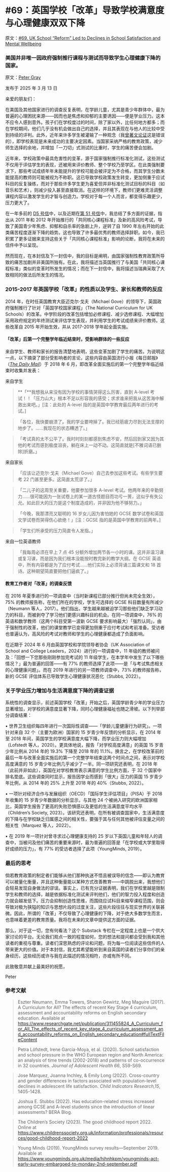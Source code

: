 # #69：英国学校「改革」导致学校满意度与心理健康双双下降

原文：[#69. UK School “Reform” Led to Declines in School Satisfaction and Mental Wellbeing](https://petergray.substack.com/p/69-uk-school-reform-led-to-declines)

### 美国并非唯一因政府强制推行课程与测试而导致学生心理健康下降的国家。

原文：[Peter Gray](https://substack.com/@petergray)

发布于 2025 年 3 月 13 日

亲爱的朋友们：

在美国及其他国家进行的调查反复表明，在学龄儿童，尤其是青少年群体中，最为普遍的心理困扰来源——因而也是焦虑和抑郁的主要诱因——便是学业压力。这本不应令人感到意外。孩子们在学校度过的时间，除了家以外，比任何地方都多；而在学校期间，他们几乎没有机会做出自己的选择，并且其表现在与他人的比较中受到持续的评判。此外，近年来许多学生被灌输了一种观念（我[曾著文论证](https://www.amazon.com/Free-Learn-Unleashing-Instinct-Self-Reliant/dp/0465084990/ref=sr_1_1?s=books&ie=UTF8&qid=1440592828&sr=1-1&keywords=peter+gray+free+to+learn)这是错误的），即学校表现是未来成功的主要决定因素。当国家采纳严格的教育政策，减少师生选择的余地，并增加「一刀切」式测试的比重时，学生的痛苦便会加剧。

近年来，学校政策中最具危害性的变革，源于国家强制推行标准化测试，这些测试不仅用于评估学生的表现，还被用来评价教师、整个学校乃至学区。在此类强制要求下，那些考试成绩年年未能提升的学校可能会被评定为不合格，而其学生分数未能提高的教师则可能被视为不称职。这已导致学校政策发生转变，更加侧重于应试科目的反复操练，而对于那些许多学生更为喜爱但并非标准化测试目标的科目（如音乐和艺术），则减少投入甚至直接取消。在这样的环境下，教师们更难灵活调整课程内容以激发学生的才智与创造力。学校对于每一个人而言，都变得乐趣更少，压力更大了。

在一年多前的 [D5 号信](https://petergray.substack.com/p/d5-why-did-teens-suicides-increased)中，以及近期在[第 51 号信](https://petergray.substack.com/p/letter-51-common-core-is-the-main)中，我总结了多方面的证据，指出从 2011 年和 2012 年开始推行的「共同核心课程标准」及新的高风险考试，导致了美国青少年焦虑、抑郁和自杀率的急剧上升，逆转了自 1990 年左右开始的此类痛苦程度逐渐下降的趋势。这也导致了许多最优秀的教师选择辞职。如今，我已积累了更多证据来支持这些关于「共同核心课程标准」影响的论断，我将在未来的信件中予以呈现。

然而现在，在本封信及下一封信中，我的目标是阐明，由国家强制性教育政策所导致的痛苦加剧并非美国所独有。在此，我将描述当英国推行了与美国「共同核心课程标准」类似的变革时所发生的情况；而在下一封信中，我将描述当瑞典采取了大致相同的做法后所发生的情况。

### **2015-2017 年英国学校「改革」的性质以及学生、家长和教师的反应**

2014 年，在时任英国教育大臣迈克尔·戈夫（Michael Gove）的领导下，英国政府强制推行了针对「英国学校国家课程」（The National Curriculum for UK Schools）的改革。中学阶段的改革包括增加必修课程、减少选修课程、大幅增加采用政府规定的年终测试来评估学生表现，并利用学生的考试成绩来评价教师。这些改革自 2015 年开始生效，并从 2017-2018 学年起全面实施。

#### **「改革」后第一个完整学年临近结束时，受影响群体的一些反应**

来自学生、教师和家长的报告清楚地表明，这些变革加剧了学生的痛苦。为说明这一点，以下摘录了部分受影响者的言论，这些内容由英国流行小报《每日邮报》（*[The Daily Mail](https://www.dailymail.co.uk/news/article-5828077/Pupils-reduced-tears-tough-new-GCSE-level-papers.html)*）于 2018 年 6 月，即改革全面实施后的第一个完整学年临近结束时收集并发表：

来自学生

> **「**我想我从来没有因为学校的事情哭得这么厉害，直到 A-level 考试！！「压力山大」根本不足以形容我的感受；求求谁来把我从这苦海中解救出来吧。」[注：此处的 A-level 指的是英国中学教育最后两年进行的考试。]

>

> 「各位，我快要崩溃了。我的学业要垮掉了。我已经筋疲力尽到无法支撑的地步了。……我现在的状态糟透了。」

>

> 「考试真的太不公平了。我时时刻刻都感到焦虑不安，然后回到家又因为其他的考试而感到极度沮丧，躺在床上一动不动。这简直就是[不雅词语已删除]折磨。」

来自家长

> 「应该让迈克尔·戈夫（Michael Gove）自己去参加这些考试。有些学生要考 22 门甚至更多。这简直太荒谬了。」

>

> 「二儿子的这周至关重要，他要参加很多 A-level 考试。他两年来的辛勤努力……很可能因为一张试卷上的某一道古怪题目而功亏一篑，这似乎有失公允。如此巨大的压力是这个制度造成的，并非因为他不够努力。」

>

> 「今晚，我那漂亮又聪明的 16 岁女儿因为害怕她的 GCSE 数学试卷和英国文学试卷而哭得伤心欲绝！」[注：GCSE 指的是英国中学教育的前两年。]

>

> 「学生们所承受的压力简直令人发指。」

来自一位英语教师

> 「我每周必须在早上 7 点 45 分额外增加两节各一小时的课。这并非温习课或复习课，而是因为我们根本没能按时教完新的教学大纲。在 GCSE 英语中，所有内容都是为了应付考试……他们实际上必须背诵三篇课文和 18 首诗。这种期望简直要把他们逼疯了。」

#### 教育工作者对「改革」的调查反馈

在 2016 年夏季进行的一项调查中（当时新课程已部分推行但尚未完全生效），75% 的教师报告称，在他们所在的学校，学生可选择的 GCSE 科目数量有所减少（Neumann 等人，2017）。他们指出，学生越来越被迫学习那些他们缺乏学习动力的科目，而被剥夺了学习他们更感兴趣科目的机会。在同一项调查中，76% 的英语和数学教师（这两个科目受第一波新 GCSE 要求影响最大）「强烈认同」，由于强制性的改革，他们的课堂教学已变得更加侧重于应付考试和考前准备。受访者也普遍认为，高风险的考试对教师和学生的心理健康都造成了负面影响。

在近期于 2024 年 6 月由英国学校和学院领导者协会（UK Association of School and College Leaders，2024）进行的一项调查中，11 年级的教师被问及：「回想一下您那些刚刚参加完考试的 11 年级学生，在本学年中发生了以下哪些情况？」最为普遍的回答——有 77% 的教师选择了此项——是「与考试焦虑相关的心理健康问题」。而在 2019 年进行的另一项教师调查中，73% 的教师报告称，新的 GCSE 评估体系已导致学生心理健康状况恶化（Stubbs, 2022）。

### **关于学业压力增加与生活满意度下降的调查证据**

系统性的调查显示，前述英国学校「改革」开始之后，英国学龄青少年的学业压力显著增加，对学校的满意度显著下降，同时心理健康福祉也随之滑坡。以下列举部分调查结果：

•   世界卫生组织每四年进行一次国际性调查——「学龄儿童健康行为研究」。一项针对来自 32 个（主要为欧洲）国家的 15 岁青少年反馈的分析显示，在 2014 年至 2018 年间，英国学生的学校满意度大幅下降，而学业压力则大幅增加（Lofstedt 等人，2020）。更具体地说，报告「对学校高度满意」的英国 15 岁青少年比例从 2014 年的 19.3% 下降至 2018 年的 11.1%。换言之，在学校改革前的最后一年与改革全面实施后的第一个完整学年结束这两个时间点之间，表示对学校高度满意的 15 岁青少年比例几乎减少了一半。同一项研究还表明，在 2018 年（此前并非如此），英国在对学校教育表示满意的学生比例方面，于 32 个国家中排名垫底。这些调查同时显示，报告因学业而感到「很大」压力的英国 15 岁青少年比例，从 2014 年的 25% 上升至 2018 年的 40%（Stubbs, 2022）。

•   一项针对经济合作与发展组织（OECD）「国际学生评估项目」（PISA）于 2018 年收集的 15 岁青少年数据的分析显示，与其他 24 个被纳入研究的欧洲国家相比，英国学生报告了更高的失败恐惧感以及更低的生活满意度平均水平（Children’s Society, 2023）。该研究还表明，在所有被调查国家中，生活满意度的下降与在学校缺乏归属感之间的相关性，要强于其与任何其他被评估变量之间的相关性（Marquez 等人，2022）。

•   在 2019 年一项针对曾寻求过心理健康支持的 25 岁以下英国儿童和年轻人的调查中，当被问及他们痛苦的重要来源时，最为普遍的回答是「在学校或大学里取得好成绩的压力」，有 77% 的受访者选择了此项（YoungMinds, 2019）。

### **最后的思考**

倘若教育政策的制定者们能够从他们那种执迷不悟且被误导的信念——即认为教育可以被量化衡量，并且这种衡量能以某种方式改善教育——中跳脱出来，我想他们会轻易发现自身做法的谬误。事实上，已有充分证据表明，我们在学校里越是限制学生和教师的选择，越是依据标准化测试来评判他们，他们的智力投入程度和创造力就会越发低下。压力会抑制创造性思维，而围绕应试科目来缩窄课程范围，则会导致对极为狭隘的知识与思想片段的过度关注，这些片段往往与现实世界的关联甚微。因此，所谓的「改革」不仅导致了心理健康的下降，对于绝大多数学生而言，也意味着更差的教育质量。我将在未来的文章中提供这方面的证据。

那么，对于这一切，您有何看法？这个 Substack 专栏在一定程度上也是一个供大家讨论的平台。无论我们观点一致的程度如何，您的想法和提问都会受到我和其他读者的重视与尊重。读者们深思熟虑的评论和问题，将为每一位阅读这些信件的人带来更大的价值。对于本封信，我尤其希望能听到来自英国的读者们分享你们的亲身经历，这些经历或许与我在此描述的情况相符，亦或有所不同。

此致敬意并献上最美好的祝愿，

Peter

### 参考文献

> Eszter Neumann, Emma Towers, Sharon Gewirtz, Meg Maguire (2017). A Curriculum for All? The effects of recent Key Stage 4 curriculum, assessment and accountability reforms on English secondary education. Available at https://www.researchgate.net/publication/311455824_A_Curriculum_for_All_The_effects_of_recent_key_stage_4_curriculum_assessment_and_accountability_reforms_on_English_secondary_education#fullTextFileContent

> Petra Löfstedt, Irene García-Moya, et al. (2020). School satisfaction and school pressure in the WHO European region and North America: an analysis of time trends (2002-2018) and patterns of co-occurrence in 32 countries. *Journal of Adolescent Health 66*, S59-S69.

>

> Jose Marquez, Joanna Inchley, & Emily Long (2022). Cross-country and gender differences in factors associated with population-level declines in adolescent life satisfaction. *Child Indicators Research,15*, 1405-1428.

>

> Joshua E. Stubbs (2022). Has education-related stress increased among GCSE and A-level students since the introduction of linear assessments? BERA Blog.

>

> The Children’s Society (2023). The good childhood report 2022. Online at https://www.childrenssociety.org.uk/information/professionals/resources/good-childhood-report-2022

>

> Young Minds (2019). YoungMinds survey results—September 2019. Available at https://www.youngminds.org.uk/media/hihnhkpm/youngminds-act-early-survey-embargoed-to-monday-2nd-september.pdf